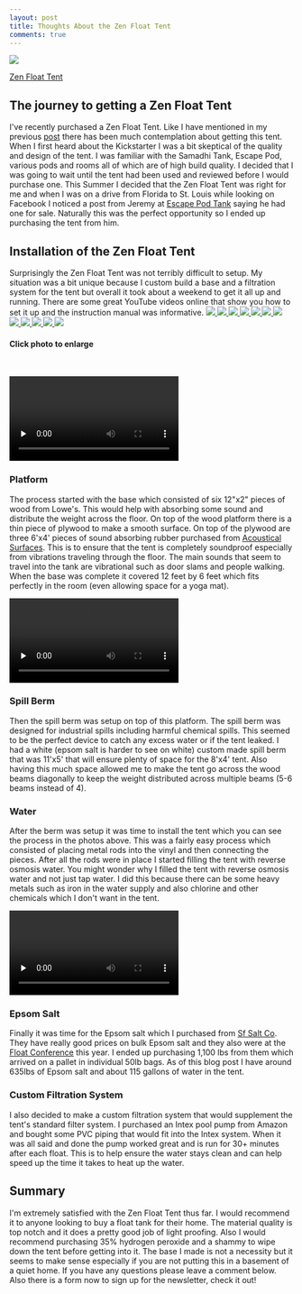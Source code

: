```yaml
---
layout: post
title: Thoughts About the Zen Float Tent
comments: true
---
```


<a href="images/Thoughts_About_ZFT/zft.jpg" data-lightbox="gallery0" title="Boards">
    <img class="img50" src="images/Thoughts_About_ZFT/zft.jpg">
</a>

<a href="/images/Thoughts_About_ZFT/zft.jpg" data-lightbox="ZFT" data-title="My caption">Zen Float Tent</a>


<h2>The journey to getting a Zen Float Tent</h2>
I've recently purchased a Zen Float Tent.  Like I have mentioned in my previous <a href="http://www.floatgeek.com/2015/07/Why_I_Chose_The_Zen_Float_Tent/">post</a> there has been much contemplation about getting this tent.  When I first heard about the Kickstarter I was a bit skeptical of the quality and design of the tent.  I was familiar with the Samadhi Tank, Escape Pod, various pods and rooms all of which are of high build quality.  I decided that I was going to wait until the tent had been used and reviewed before I would purchase one.  This Summer I decided that the Zen Float Tent was right for me and when I was on a drive from Florida to St. Louis while looking on Facebook I noticed a post from Jeremy at <a href="http://escapepodtank.com">Escape Pod Tank</a> saying he had one for sale.  Naturally this was the perfect opportunity so I ended up purchasing the tent from him.

<h2>Installation of the Zen Float Tent</h2>
Surprisingly the Zen Float Tent was not terribly difficult to setup.  My situation was a bit unique because I custom build a base and a filtration system for the tent but overall it took about a weekend to get it all up and running. There are some great YouTube videos online that show you how to set it up and the instruction manual was informative.

<a href="images/Thoughts_About_ZFT/IMG_6809.jpg" data-lightbox="gallery1" title="Boards">
    <img class="img50" src="images/Thoughts_About_ZFT/IMG_6809.jpg">
</a>
<a href="images/Thoughts_About_ZFT/IMG_6831.jpg" data-lightbox="gallery1" title="Cutting plywood">
    <img class="img50" src="images/Thoughts_About_ZFT/IMG_6831.jpg">
</a>
<a href="images/Thoughts_About_ZFT/IMG_6838.jpg" data-lightbox="gallery1" title="Rubber soundproofing">
    <img class="img50" src="images/Thoughts_About_ZFT/IMG_6838.jpg">
</a>
<a href="images/Thoughts_About_ZFT/IMG_6842.jpg" data-lightbox="gallery1" title="Spill berm">
    <img class="img50" src="images/Thoughts_About_ZFT/IMG_6842.jpg">
</a>
<a href="images/Thoughts_About_ZFT/IMG_6961.jpg" data-lightbox="gallery1" title="Getting reverse osmosis water from store">
    <img class="img50" src="images/Thoughts_About_ZFT/IMG_6961.jpg">
</a>
<a href="images/Thoughts_About_ZFT/IMG_6983.jpg" data-lightbox="gallery1" title="Filling with water">
    <img class="img50" src="images/Thoughts_About_ZFT/IMG_6983.jpg">
</a>
<a href="images/Thoughts_About_ZFT/IMG_6877.jpg" data-lightbox="gallery1" title="Full of water">
    <img class="img50" src="images/Thoughts_About_ZFT/IMG_6877.jpg">
</a>
<a href="images/Thoughts_About_ZFT/IMG_6942.jpg" data-lightbox="gallery1" title="Filling with salt">
    <img class="img50" src="images/Thoughts_About_ZFT/IMG_6942.jpg">
</a>
<a href="images/Thoughts_About_ZFT/IMG_7068.jpg" data-lightbox="gallery1" title="Custom PVC">
    <img class="img50" src="images/Thoughts_About_ZFT/IMG_7068.jpg">
</a>
<a href="images/Thoughts_About_ZFT/IMG_7071.jpg" data-lightbox="gallery1" title="Custom pipe">
    <img class="img50" src="images/Thoughts_About_ZFT/IMG_7071.jpg">
</a>
<a href="images/Thoughts_About_ZFT/IMG_7073.jpg" data-lightbox="gallery1" title="Pool pump">
    <img class="img50" src="images/Thoughts_About_ZFT/IMG_7073.jpg">
</a>
<a href="images/Thoughts_About_ZFT/IMG_7008.jpg" data-lightbox="gallery1" title="Complete tent">
    <img class="img50" src="images/Thoughts_About_ZFT/IMG_7008.jpg">
</a>
<h4>Click photo to enlarge</h4>
<br>

<video class="vid50" controls preload="none" id="Vid3" src="/images/Thoughts_About_ZFT/IMG_6833.mp4" ></video>



<h3>Platform</h3>
The process started with the base which consisted of six 12"x2" pieces of wood from Lowe's.  This would help with absorbing some sound and distribute the weight across the floor.  On top of the wood platform there is a thin piece of plywood to make a smooth surface.  On top of the plywood are three 6'x4' pieces of sound absorbing rubber purchased from <a href="http://www.acousticalsurfaces.com/acoust_flooring/nuetra_phone.htm">Acoustical Surfaces</a>.  This is to ensure that the tent is completely soundproof especially from vibrations traveling through the floor.  The main sounds that seem to travel into the tank are vibrational such as door slams and people walking. When the base was complete it covered 12 feet by 6 feet which fits perfectly in the room (even allowing space for a yoga mat).

<video class="vid50" controls  preload="none" id="Vid1" src="/images/Thoughts_About_ZFT/IMG_6840.mp4" ></video>
<h3>Spill Berm</h3>
Then the spill berm was setup on top of this platform.  The spill berm was designed for industrial spills including harmful chemical spills.  This seemed to be the perfect device to catch any excess water or if the tent leaked.  I had a white (epsom salt is harder to see on white) custom made spill berm that was 11'x5' that will ensure plenty of space for the 8'x4' tent.  Also having this much space allowed me to make the tent go across the wood beams diagonally to keep the weight distributed across multiple beams (5-6 beams instead of 4).

<h3>Water</h3>
After the berm was setup it was time to install the tent which you can see the process in the photos above.  This was a fairly easy process which consisted of placing metal rods into the vinyl and then connecting the pieces.  After all the rods were in place I started filling the tent with reverse osmosis water.  You might wonder why I filled the tent with reverse osmosis water and not just tap water.  I did this because there can be some heavy metals such as iron in the water supply and also chlorine and other chemicals which I don't want in the tent.  

<video class="vid50" controls preload="none" id="Vid2" src="/images/Thoughts_About_ZFT/IMG_6953.mp4" ></video>
<h3>Epsom Salt</h3>
Finally it was time for the Epsom salt which I purchased from <a href="http://sfsalt.com/epsom-salt-for-floatation-tanks">Sf Salt Co</a>. They have really good prices on bulk Epsom salt and they also were at the <a href="{{ site.baseurl }}/2015/08/Highlights_From_the_2015_Float_Conference">Float Conference</a> this year.  I ended up purchasing 1,100 lbs from them which arrived on a pallet in individual 50lb bags.  As of this blog post I have around 635lbs of Epsom salt and about 115 gallons of water in the tent.

<h3>Custom Filtration System</h3>
I also decided to make a custom filtration system that would supplement the tent's standard filter system.  I purchased an Intex pool pump from Amazon and bought some PVC piping that would fit into the Intex system.  When it was all said and done the pump worked great and is run for 30+ minutes after each float.  This is to help ensure the water stays clean and can help speed up the time it takes to heat up the water.

<h2>Summary</h2>
I'm extremely satisfied with the Zen Float Tent thus far.  I would recommend it to anyone looking to buy a float tank for their home.  The material quality is top notch and it does a pretty good job of light proofing. Also I would recommend purchasing 35% hydrogen peroxide and a shammy to wipe down the tent before getting into it.  The base I made is not a necessity but it seems to make sense especially if you are not putting this in a basement of a quiet home.  If you have any questions please leave a comment below.  Also there is a form now to sign up for the newsletter, check it out!
